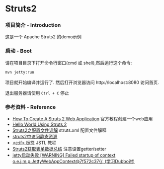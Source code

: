 # Struts2

### 项目简介 - Introduction

这是一个 Apache Struts2 的demo示例

### 启动 - Boot

请在项目目录下打开命令行窗口(cmd 或 shell),然后运行这个命令:

```sh
mvn jetty:run
```

项目就开始编译并运行了. 然后打开浏览器访问 http://localhost:8080 访问首页.

退出服务器请使用 `Ctrl + C` 停止

### 参考资料 - Reference

- [How To Create A Struts 2 Web Application](https://struts.apache.org/getting-started/how-to-create-a-struts2-web-application.html)
  官方教程创建一个web应用
- [Hello World Using Struts 2](https://struts.apache.org/getting-started/hello-world-using-struts2.html)
- [Struts2之配置文件详解](https://blog.csdn.net/mmake1994/article/details/81587334) struts.xml 配置文件解释
- [struts2中访问静态资源](https://blog.csdn.net/aw20076410/article/details/102272808)
- [<c:if> 标签](https://www.runoob.com/jsp/jstl-core-if-tag.html) JSTL 教程
- [Struts2获取表单数据总结](https://blog.csdn.net/weixin_40425481/article/details/80303659) 注意设置getter/setter
- [jetty启动失败 [WARNING] Failed startup of context o.e.j.m.p.JettyWebAppContext@7f572c37{/, (学习Dubbo时)](https://blog.csdn.net/a111042555/article/details/125370360)